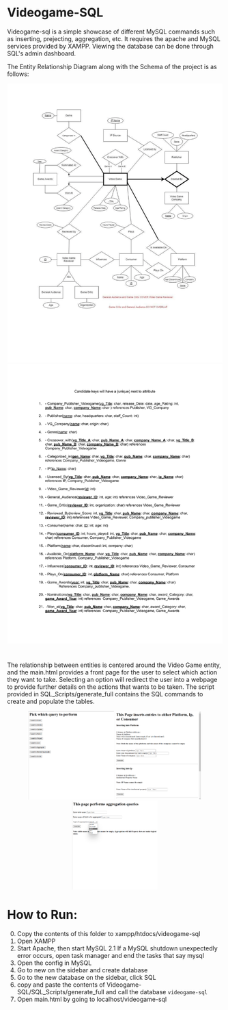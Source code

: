 # Videogame-SQL

Videogame-sql is a simple showcase of different MySQL commands such as inserting, prejecting, aggregation, etc. It requires the apache and MySQL services provided by XAMPP. Viewing the database can be done through SQL's admin dashboard. 

The Entity Relationship Diagram along with the Schema of the project is as follows:

<img src="public/diagram.png" alt="drawing"/>
<img src="public/overview.png" alt="drawing"/>


#
The relationship between entities is centered around the Video Game entity, and the main.html provides a front page for the user to select which action they want to take. Selecting an option will redirect the user into a webpage to provide further details on the actions that wants to be taken.
The script provided in SQL_Scripts/generate_full contains the SQL commands to create and populate the tables. 

<p align="middle">
  <img src="public/main.png" alt="drawing" width="200"/>
  <img src="public/insert.png" alt="drawing" width="200"/>
  <img src="public/aggregate.png" alt="drawing" width="200"/>
 </0>






# How to Run:

0. Copy the contents of this folder to xampp/htdocs/videogame-sql
1. Open XAMPP
2. Start Apache, then start MySQL
  2.1 If a MySQL shutdown unexpectedly error occurs, open task manager and end the tasks that say mysql
3. Open the config in MySQL
4. Go to new on the sidebar and create database
5. Go to the new database on the sidebar, click SQL
6. copy and paste the contents of Videogame-SQL/SQL_Scripts/generate_full and call the database `videogame-sql`
7. Open main.html by going to localhost/videogame-sql